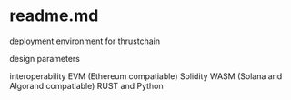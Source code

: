 # readme.md
deployment environment for thrustchain

design parameters

interoperability
EVM (Ethereum compatiable) Solidity
WASM (Solana and Algorand compatiable) RUST and Python
